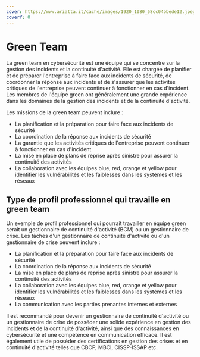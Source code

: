 ```yaml
---
cover: https://www.ariatta.it/cache/images/1920_1080_58cc04bbede12.jpeg
coverY: 0
---
```


# Green Team

La green team en cybersécurité est une équipe qui se concentre sur la gestion des incidents et la continuité d'activité. Elle est chargée de planifier et de préparer l'entreprise à faire face aux incidents de sécurité, de coordonner la réponse aux incidents et de s'assurer que les activités critiques de l'entreprise peuvent continuer à fonctionner en cas d'incident. Les membres de l'équipe green ont généralement une grande expérience dans les domaines de la gestion des incidents et de la continuité d'activité.

Les missions de la green team peuvent inclure :

* La planification et la préparation pour faire face aux incidents de sécurité
* La coordination de la réponse aux incidents de sécurité
* La garantie que les activités critiques de l'entreprise peuvent continuer à fonctionner en cas d'incident
* La mise en place de plans de reprise après sinistre pour assurer la continuité des activités
* La collaboration avec les équipes blue, red, orange et yellow pour identifier les vulnérabilités et les faiblesses dans les systèmes et les réseaux

## Type de profil professionnel qui travaille en green team

Un exemple de profil professionnel qui pourrait travailler en équipe green serait un gestionnaire de continuité d'activité (BCM) ou un gestionnaire de crise. Les tâches d'un gestionnaire de continuité d'activité ou d'un gestionnaire de crise peuvent inclure :

* La planification et la préparation pour faire face aux incidents de sécurité
* La coordination de la réponse aux incidents de sécurité
* La mise en place de plans de reprise après sinistre pour assurer la continuité des activités
* La collaboration avec les équipes blue, red, orange et yellow pour identifier les vulnérabilités et les faiblesses dans les systèmes et les réseaux
* La communication avec les parties prenantes internes et externes

Il est recommandé pour devenir un gestionnaire de continuité d'activité ou un gestionnaire de crise de posséder une solide expérience en gestion des incidents et de la continuité d'activité, ainsi que des connaissances en cybersécurité et une compétence en communication efficace. Il est également utile de posséder des certifications en gestion des crises et en continuité d'activité telles que CBCP, MBCI, CISSP-ISSAP etc.
